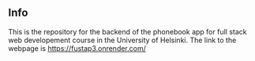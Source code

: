 ## Info

This is the repository for the backend of the phonebook app for full stack web developement course in the University of Helsinki. The link to the webpage is https://fustap3.onrender.com/